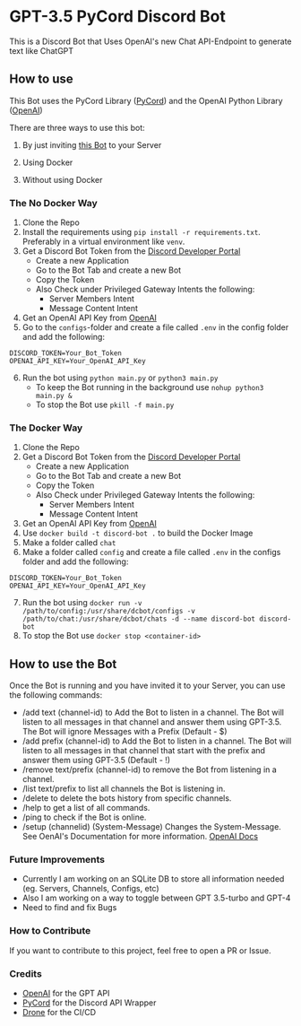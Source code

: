 # GPT-3.5 PyCord Discord Bot



This is a Discord Bot that Uses OpenAI's new Chat API-Endpoint to generate text like ChatGPT

## How to use

This Bot uses the PyCord Library ([PyCord](https://pycord.dev/)) and the OpenAI Python Library ([OpenAI](https://platform.openai.com/docs/libraries))

There are three ways to use this bot:

1. By just inviting [this Bot](https://discord.com/api/oauth2/authorize?client_id=1083786070786850959&permissions=2147486720&scope=bot) to your Server

2. Using Docker
3. Without using Docker

### The No Docker Way

1. Clone the Repo
2. Install the requirements using `pip install -r requirements.txt`. Preferably in a virtual environment like `venv`.
3. Get a Discord Bot Token from the [Discord Developer Portal](https://discord.com/developers/applications)
   - Create a new Application
   - Go to the Bot Tab and create a new Bot
   - Copy the Token
   - Also Check under Privileged Gateway Intents the following:
     - Server Members Intent
     - Message Content Intent
4. Get an OpenAI API Key from [OpenAI](https://platform.openai.com/account/api-keys)
6. Go to the `configs`-folder and create a file called `.env` in the config folder and add the following:

```shell
DISCORD_TOKEN=Your_Bot_Token
OPENAI_API_KEY=Your_OpenAI_API_Key
```

6. Run the bot using `python main.py` or `python3 main.py`
    - To keep the Bot running in the background use `nohup python3 main.py &`
    - To stop the Bot use `pkill -f main.py`

### The Docker Way

1. Clone the Repo
2. Get a Discord Bot Token from the [Discord Developer Portal](https://discord.com/developers/applications)
   - Create a new Application
   - Go to the Bot Tab and create a new Bot
   - Copy the Token
   - Also Check under Privileged Gateway Intents the following:
     - Server Members Intent
     - Message Content Intent
3. Get an OpenAI API Key from [OpenAI](https://platform.openai.com/account/api-keys)
4. Use `docker build -t discord-bot .` to build the Docker Image
5. Make a folder called `chat`
6. Make a folder called `config` and create a file called `.env` in the configs folder and add the following:

```shell
DISCORD_TOKEN=Your_Bot_Token
OPENAI_API_KEY=Your_OpenAI_API_Key
```

7. Run the bot using `docker run -v /path/to/config:/usr/share/dcbot/configs -v /path/to/chat:/usr/share/dcbot/chats -d --name discord-bot discord-bot`
8. To stop the Bot use `docker stop <container-id>`

## How to use the Bot

Once the Bot is running and you have invited it to your Server, you can use the following commands:

- /add text (channel-id) to Add the Bot to listen in a channel. The Bot will listen to all messages in that channel and answer them using GPT-3.5. The Bot will ignore Messages with a Prefix (Default - $)
- /add prefix (channel-id) to Add the Bot to listen in a channel. The Bot will listen to all messages in that channel that start with the prefix and answer them using GPT-3.5 (Default - !)
- /remove text/prefix (channel-id) to remove the Bot from listening in a channel.
- /list text/prefix to list all channels the Bot is listening in.
- /delete to delete the bots history from specific channels.
- /help to get a list of all commands.
- /ping to check if the Bot is online.
- /setup (channelid) (System-Message) Changes the System-Message. See OenAI's Documentation for more information. [OpenAI Docs](https://platform.openai.com/docs/guides/chat/instructing-chat-models)


### Future Improvements

- Currently I am working on an SQLite DB to store all information needed (eg. Servers, Channels, Configs, etc)
- Also I am working on a way to toggle between GPT 3.5-turbo and GPT-4
- Need to find and fix Bugs

### How to Contribute

If you want to contribute to this project, feel free to open a PR or Issue.

### Credits

- [OpenAI](https://openai.com/) for the GPT API
- [PyCord](https://pycord.dev/) for the Discord API Wrapper
- [Drone](https://drone.io/) for the CI/CD
